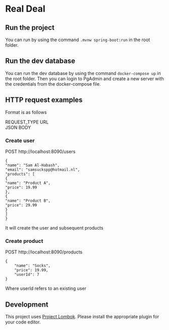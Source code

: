# Real Deal

## Run the project

You can run by using the command `.mvnw spring-boot:run` in the root folder.

## Run the dev database

You can run the dev database by using the command `docker-compose up` in the root folder.
Then you can login to PgAdmin and create a new server with the credentials from the docker-compose file.

## HTTP request examples

Format is as follows

REQUEST_TYPE URL  
JSON BODY

### Create user

POST http://localhost:8090/users

```
{
"name": "Sam Al-Habash",
"email": "samsuckspp@hotmail.nl",
"products": [
{
"name": "Product A",
"price": 19.99
},
{
"name": "Product B",
"price": 29.99
}
]
}
```

It will create the user and subsequent products

### Create product

POST http://localhost:8090/products

```
{
    "name": "Socks",
    "price": 19.99,
    "userId": 7
}
```

Where userId refers to an existing user

## Development

This project uses [Project Lombok](https://projectlombok.org/). Please install the appropriate plugin for your code editor.
